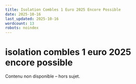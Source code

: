 ```yaml
---
title: Isolation Combles 1 Euro 2025 Encore Possible
date: 2025-10-16
last_updated: 2025-10-16
wordcount: 13
robots: noindex
---
```


# isolation combles 1 euro 2025 encore possible

Contenu non disponible – hors sujet.